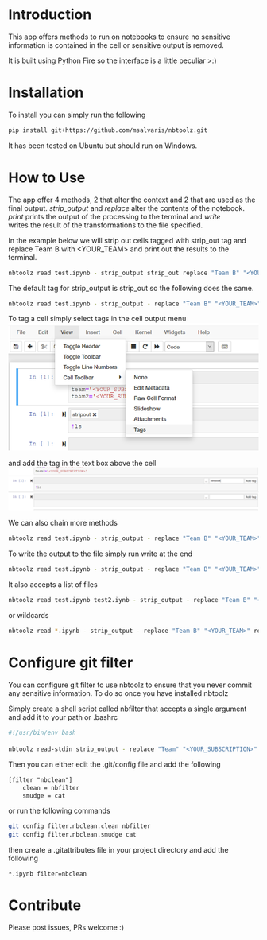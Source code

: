 # Introduction 
This app offers methods to run on notebooks to ensure no sensitive information is contained in the cell or sensitive 
output is removed.

It is built using Python Fire so the interface is a little peculiar >:)

# Installation
To install you can simply run the following
```bash
pip install git+https://github.com/msalvaris/nbtoolz.git
```

It has been tested on Ubuntu but should run on Windows. 

# How to Use
The app offer 4 methods, 2 that alter the context and 2 that are used as the final output. *strip_output* and *replace* 
alter the contents of the notebook. *print* prints the output of the processing to the terminal and *write*  
writes the result of the transformations to the file specified.

In the example below we will strip out cells tagged with strip_out tag and replace Team B with <YOUR_TEAM> and print 
out the results to the terminal.
```bash
nbtoolz read test.ipynb - strip_output strip_out replace "Team B" "<YOUR_TEAM>" print
```

The default tag for strip_output is strip_out so the following does the same.
```bash
nbtoolz read test.ipynb - strip_output - replace "Team B" "<YOUR_TEAM>" print
```

To tag a cell simply select tags in the cell output menu   
![Tag menu Jupyter](images/tag_menu.PNG "Tag Menu")

and add the tag in the text box above the cell  
![Tag Jupyter](images/tag.PNG "Tag")

We can also chain more methods
```bash
nbtoolz read test.ipynb - strip_output - replace "Team B" "<YOUR_TEAM>" replace "TEAM A" "<YOUR_TEAM>" print
```

To write the output to the file simply run write at the end
```bash
nbtoolz read test.ipynb - strip_output - replace "Team B" "<YOUR_TEAM>" replace "TEAM A" "<YOUR_TEAM>" write out.ipynb
```

It also accepts a list of files
```bash
nbtoolz read test.ipynb test2.iynb - strip_output - replace "Team B" "<YOUR_TEAM>" replace "TEAM A" "<YOUR_TEAM>" write out.ipynb out2.ipynb
```

or wildcards
```bash
nbtoolz read *.ipynb - strip_output - replace "Team B" "<YOUR_TEAM>" replace "TEAM A" "<YOUR_TEAM>" write
```

# Configure git filter
You can configure git filter to use nbtoolz to ensure that you never commit any sensitive information. To do so once you
have installed nbtoolz

Simply create a shell script called nbfilter that accepts a single argument and add it to your path or .bashrc
```bash
#!/usr/bin/env bash

nbtoolz read-stdin strip_output - replace "Team" "<YOUR_SUBSCRIPTION>" replace "Team2" "<YOUR_SUBSCRIPTION>" print

```

Then you can either edit the .git/config file and add the following
```text
[filter "nbclean"]
    clean = nbfilter
    smudge = cat
```

or run the following commands

```bash
git config filter.nbclean.clean nbfilter
git config filter.nbclean.smudge cat
```

then create a .gitattributes file in your project directory and add the following
```text
*.ipynb filter=nbclean
```


# Contribute
Please post issues, PRs welcome :)


